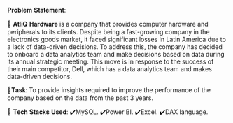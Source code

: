 
𝐏𝐫𝐨𝐛𝐥𝐞𝐦 𝐒𝐭𝐚𝐭𝐞𝐦𝐞𝐧𝐭:

🌟 𝐀𝐭𝐥𝐢𝐐 𝐇𝐚𝐫𝐝𝐰𝐚𝐫𝐞 is a company that provides computer hardware and peripherals to its clients. Despite being a fast-growing company in the electronics goods market, it faced significant losses in Latin America due to a lack of data-driven decisions. To address this, the company has decided to onboard a data analytics team and make decisions based on data during its annual strategic meeting. This move is in response to the success of their main competitor, Dell, which has a data analytics team and makes data-driven decisions.

🌟𝐓𝐚𝐬𝐤:
To provide insights required to improve the performance of the company based on the data from the past 3 years.

🌟 𝐓𝐞𝐜𝐡 𝐒𝐭𝐚𝐜𝐤𝐬 𝐔𝐬𝐞𝐝:
✔️MySQL.
✔️Power BI.
✔️Excel.
✔️DAX language.



